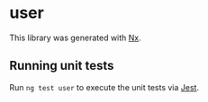 # user

This library was generated with [Nx](https://nx.dev).

## Running unit tests

Run `ng test user` to execute the unit tests via [Jest](https://jestjs.io).
